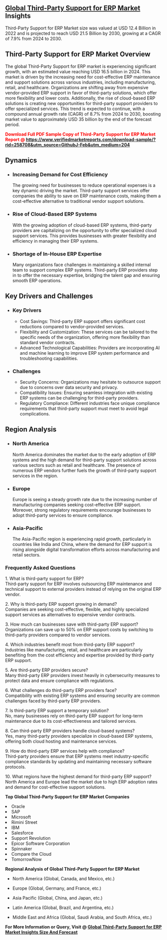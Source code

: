 <h2><a href="https://www.verifiedmarketreports.com/download-sample/?rid=258708&amp;utm_source=GithubJ&amp;utm_medium=204" target="_blank">Global Third-Party Support for ERP Market</a> Insights</h2><p>Third-Party Support for ERP Market size was valued at USD 12.4 Billion in 2022 and is projected to reach USD 21.5 Billion by 2030, growing at a CAGR of 7.9% from 2024 to 2030.</p><p> <h2>Third-Party Support for ERP Market Overview</h2> <p>The global Third-Party Support for ERP market is experiencing significant growth, with an estimated value reaching USD 16.5 billion in 2024. This market is driven by the increasing need for cost-effective ERP maintenance and support solutions across various industries, including manufacturing, retail, and healthcare. Organizations are shifting away from expensive vendor-provided ERP support in favor of third-party solutions, which offer more flexibility and lower costs. Additionally, the rise of cloud-based ERP solutions is creating new opportunities for third-party support providers to offer specialized services. This trend is expected to continue, with a compound annual growth rate (CAGR) of 8.7% from 2024 to 2030, boosting market value to approximately USD 35 billion by the end of the forecast period.</p> <p><b><p><span class=""><span style="color: #ff0000;"><strong>Download Full PDF Sample Copy of Third-Party Support for ERP Market Report</strong> @ </span><a href="https://www.verifiedmarketreports.com/download-sample/?rid=258708&amp;utm_source=GithubJ-Feb&amp;utm_medium=204" target="_blank">https://www.verifiedmarketreports.com/download-sample/?rid=258708&amp;utm_source=GithubJ-Feb&amp;utm_medium=204</a></span></p></b></p> <h2>Dynamics</h2> <ul> <li><h3>Increasing Demand for Cost Efficiency</h3> The growing need for businesses to reduce operational expenses is a key dynamic driving the market. Third-party support services offer companies the ability to save on ERP maintenance costs, making them a cost-effective alternative to traditional vendor support solutions. </li> <li><h3>Rise of Cloud-Based ERP Systems</h3> With the growing adoption of cloud-based ERP systems, third-party providers are capitalizing on the opportunity to offer specialized cloud support services. This provides businesses with greater flexibility and efficiency in managing their ERP systems. </li> <li><h3>Shortage of In-House ERP Expertise</h3> Many organizations face challenges in maintaining a skilled internal team to support complex ERP systems. Third-party ERP providers step in to offer the necessary expertise, bridging the talent gap and ensuring smooth ERP operations. </li> </ul> <h2>Key Drivers and Challenges</h2> <ul> <li><h3>Key Drivers</h3> <ul> <li>Cost Savings: Third-party ERP support offers significant cost reductions compared to vendor-provided services.</li> <li>Flexibility and Customization: These services can be tailored to the specific needs of the organization, offering more flexibility than standard vendor contracts.</li> <li>Advanced Technological Capabilities: Providers are incorporating AI and machine learning to improve ERP system performance and troubleshooting capabilities.</li> </ul> </li> <li><h3>Challenges</h3> <ul> <li>Security Concerns: Organizations may hesitate to outsource support due to concerns over data security and privacy.</li> <li>Compatibility Issues: Ensuring seamless integration with existing ERP systems can be challenging for third-party providers.</li> <li>Regulatory Compliance: Different industries face unique compliance requirements that third-party support must meet to avoid legal complications.</li> </ul> </li> </ul> <h2>Region Analysis</h2> <ul> <li><h3>North America</h3> North America dominates the market due to the early adoption of ERP systems and the high demand for third-party support solutions across various sectors such as retail and healthcare. The presence of numerous ERP vendors further fuels the growth of third-party support services in the region. </li> <li><h3>Europe</h3> Europe is seeing a steady growth rate due to the increasing number of manufacturing companies seeking cost-effective ERP support. Moreover, strong regulatory requirements encourage businesses to adopt third-party services to ensure compliance. </li> <li><h3>Asia-Pacific</h3> The Asia-Pacific region is experiencing rapid growth, particularly in countries like India and China, where the demand for ERP support is rising alongside digital transformation efforts across manufacturing and retail sectors. </li> </ul> <h3>Frequently Asked Questions</h3> <p>1. What is third-party support for ERP? <br> Third-party support for ERP involves outsourcing ERP maintenance and technical support to external providers instead of relying on the original ERP vendor.</p> <p>2. Why is third-party ERP support growing in demand? <br> Companies are seeking cost-effective, flexible, and highly specialized support services as alternatives to expensive vendor contracts.</p> <p>3. How much can businesses save with third-party ERP support? <br> Organizations can save up to 50% on ERP support costs by switching to third-party providers compared to vendor services.</p> <p>4. Which industries benefit most from third-party ERP support? <br> Industries like manufacturing, retail, and healthcare are particularly benefiting from the cost efficiency and expertise provided by third-party ERP support.</p> <p>5. Are third-party ERP providers secure? <br> Many third-party ERP providers invest heavily in cybersecurity measures to protect data and ensure compliance with regulations.</p> <p>6. What challenges do third-party ERP providers face? <br> Compatibility with existing ERP systems and ensuring security are common challenges faced by third-party ERP providers.</p> <p>7. Is third-party ERP support a temporary solution? <br> No, many businesses rely on third-party ERP support for long-term maintenance due to its cost-effectiveness and tailored services.</p> <p>8. Can third-party ERP providers handle cloud-based systems? <br> Yes, many third-party providers specialize in cloud-based ERP systems, offering both cloud hosting and maintenance services.</p> <p>9. How do third-party ERP services help with compliance? <br> Third-party providers ensure that ERP systems meet industry-specific compliance standards by updating and maintaining necessary software protocols.</p> <p>10. What regions have the highest demand for third-party ERP support? <br> North America and Europe lead the market due to high ERP adoption rates and demand for cost-effective support solutions.</p> </p><p><strong>Top Global Third-Party Support for ERP Market Companies</strong></p><div data-test-id=""><p><li>Oracle</li><li> SAP</li><li> Microsoft</li><li> Rimini Street</li><li> IBM</li><li> Salesforce</li><li> Support Revolution</li><li> Epicor Software Corporation</li><li> Spinnaker</li><li> Compare the Cloud</li><li> TomorrowNow</li></p><div><strong>Regional Analysis of&nbsp;Global Third-Party Support for ERP Market</strong></div><ul><li dir="ltr"><p dir="ltr">North America&nbsp;(Global, Canada, and Mexico, etc.)</p></li><li dir="ltr"><p dir="ltr">Europe (Global, Germany, and France, etc.)</p></li><li dir="ltr"><p dir="ltr">Asia Pacific&nbsp;(Global, China, and Japan, etc.)</p></li><li dir="ltr"><p dir="ltr">Latin America&nbsp;(Global, Brazil, and Argentina, etc.)</p></li><li dir="ltr">Middle East and Africa&nbsp;(Global, Saudi Arabia, and South Africa, etc.)</li></ul><p><strong>For More Information or Query, Visit @&nbsp;</strong><strong><a href="https://www.verifiedmarketreports.com/product/third-party-support-for-erp-market/?utm_source=GithubJ&amp;utm_medium=204" target="_blank">Global Third-Party Support for ERP Market Insights Size And Forecast</a></strong></p></div>
